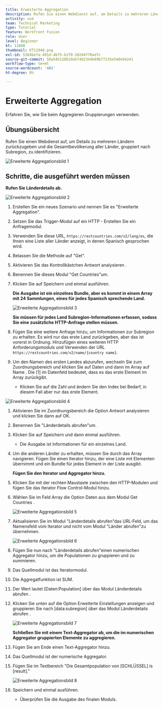 ```yaml
---
title: Erweiterte Aggregation
description: Rufen Sie einen Webdienst auf, um Details zu mehreren Ländern zurückzugeben und die Population nach Unterregion zu identifizieren.
activity: use
team: Technical Marketing
type: Tutorial
feature: Workfront Fusion
role: User
level: Beginner
kt: 11048
thumbnail: KT11048.png
exl-id: 5364befa-491d-4b75-b1f0-10244f70ad7c
source-git-commit: 58a545120b29a5f492344b89b77235e548e94241
workflow-type: tm+mt
source-wordcount: '481'
ht-degree: 0%

---
```


# Erweiterte Aggregation

Erfahren Sie, wie Sie beim Aggregieren Gruppierungen verwenden.

## Übungsübersicht

Rufen Sie einen Webdienst auf, um Details zu mehreren Ländern zurückzugeben und die Gesamtbevölkerung aller Länder, gruppiert nach Subregion, zu identifizieren.

![Erweiterte Aggregationsbild 1](../12-exercises/assets/advanced-aggregation-walkthrough-1.png)

## Schritte, die ausgeführt werden müssen

**Rufen Sie Länderdetails ab.**

![Erweiterte Aggregationsbild 2](../12-exercises/assets/advanced-aggregation-walkthrough-2.png)

1. Erstellen Sie ein neues Szenario und nennen Sie es &quot;Erweiterte Aggregation&quot;.
1. Setzen Sie das Trigger-Modul auf ein HTTP - Erstellen Sie ein Anfragemodul.
1. Verwenden Sie diese URL, `https://restcountries.com/v2/lang/es`, die Ihnen eine Liste aller Länder anzeigt, in denen Spanisch gesprochen wird.
1. Belassen Sie die Methode auf &quot;Get&quot;.
1. Aktivieren Sie das Kontrollkästchen Antwort analysieren .
1. Benennen Sie dieses Modul &quot;Get Countries&quot;um.
1. Klicken Sie auf Speichern und einmal ausführen.

   **Die Ausgabe ist ein einzelnes Bundle, aber es kommt in einem Array mit 24 Sammlungen, eines für jedes Spanisch sprechende Land.**

   ![Erweiterte Aggregationsbild 3](../12-exercises/assets/advanced-aggregation-walkthrough-3.png)

   **Sie müssen für jedes Land Subregion-Informationen erfassen, sodass Sie eine zusätzliche HTTP-Anfrage stellen müssen.**

1. Fügen Sie eine weitere Anfrage hinzu, um Informationen zur Subregion zu erhalten. Es wird nur das erste Land zurückgeben, aber das ist vorerst in Ordnung. Hinzufügen eines weiteren HTTP Anforderungsmoduls und Verwenden der URL `https://restcountries.com/v2/name/{country name}`.
1. Um den Namen des ersten Landes abzurufen, wechseln Sie zum Zuordnungsbereich und klicken Sie auf Daten und dann im Array auf Name . Die [1] im Datenfeld bedeutet, dass es das erste Element im Array zurückgibt.

   + Klicken Sie auf die Zahl und ändern Sie den Index bei Bedarf, in diesem Fall aber nur das erste Element.

![Erweiterte Aggregationsbild 4](../12-exercises/assets/advanced-aggregation-walkthrough-4.png)

1. Aktivieren Sie im Zuordnungsbereich die Option Antwort analysieren und klicken Sie dann auf OK.
1. Benennen Sie &quot;Länderdetails abrufen&quot;um.
1. Klicken Sie auf Speichern und dann einmal ausführen.

   + Die Ausgabe ist Informationen für ein einzelnes Land.

1. Um die anderen Länder zu erhalten, müssen Sie durch das Array navigieren. Fügen Sie einen Iterator hinzu, der eine Liste mit Elementen übernimmt und ein Bundle für jedes Element in der Liste ausgibt.

   **Fügen Sie den Iterator und Aggregator hinzu.**

1. Klicken Sie mit der rechten Maustaste zwischen den HTTP-Modulen und fügen Sie das Iterator Flow Control-Modul hinzu.
1. Wählen Sie im Feld Array die Option Daten aus dem Modul Get Countries .

   ![Erweiterte Aggregationsbild 5](../12-exercises/assets/advanced-aggregation-walkthrough-5.png)

1. Aktualisieren Sie im Modul &quot;Länderdetails abrufen&quot;das URL-Feld, um das Namensfeld vom Iterator und nicht vom Modul &quot;Länder abrufen&quot;zu übernehmen.

   ![Erweiterte Aggregationsbild 6](../12-exercises/assets/advanced-aggregation-walkthrough-6.png)

1. Fügen Sie nun nach &quot;Länderdetails abrufen&quot;einen numerischen Aggregator hinzu, um die Populationen zu gruppieren und zu summieren.
1. Das Quellmodul ist das Iteratormodul.
1. Die Aggregatfunktion ist SUM.
1. Der Wert lautet [Daten:Population] über das Modul Länderdetails abrufen .
1. Klicken Sie unten auf die Option Erweiterte Einstellungen anzeigen und gruppieren Sie nach [data:subregion] über das Modul Länderdetails abrufen .

   ![Erweiterte Aggregationsbild 7](../12-exercises/assets/advanced-aggregation-walkthrough-7.png)

   **Schließen Sie mit einem Text-Aggregator ab, um die im numerischen Aggregator gruppierten Elemente zu aggregieren.**

1. Fügen Sie am Ende einen Text-Aggregator hinzu.
1. Das Quellmodul ist der numerische Aggregator.
1. Fügen Sie im Textbereich &quot;Die Gesamtpopulation von [SCHLÜSSEL] is [result].&quot;

   ![Erweiterte Aggregationsbild 8](../12-exercises/assets/advanced-aggregation-walkthrough-8.png)

1. Speichern und einmal ausführen.

   + Überprüfen Sie die Ausgabe des finalen Moduls.

